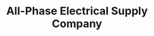 ---
title: "All-Phase Electrical Supply Company"
url: /lima/all-phase-electrical-supply-company/
shop: trade
---